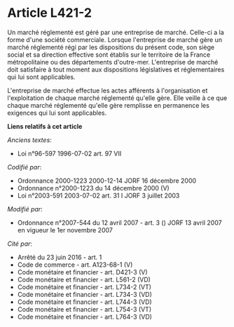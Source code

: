 # Article L421-2

Un marché réglementé est géré par une entreprise de marché. Celle-ci a la forme d'une société commerciale. Lorsque
l'entreprise de marché gère un marché réglementé régi par les dispositions du présent code, son siège social et sa direction
effective sont établis sur le territoire de la France métropolitaine ou des départements d'outre-mer. L'entreprise de marché
doit satisfaire à tout moment aux dispositions législatives et réglementaires qui lui sont applicables.

L'entreprise de marché effectue les actes afférents à l'organisation et l'exploitation de chaque marché réglementé qu'elle
gère. Elle veille à ce que chaque marché réglementé qu'elle gère remplisse en permanence les exigences qui lui sont
applicables.

**Liens relatifs à cet article**

_Anciens textes_:

  - Loi n°96-597 1996-07-02 art. 97 VII

_Codifié par_:

  - Ordonnance 2000-1223 2000-12-14 JORF 16 décembre 2000
  - Ordonnance n°2000-1223 du 14 décembre 2000 (V)
  - Loi n°2003-591 2003-07-02 art. 31 I JORF 3 juillet 2003

_Modifié par_:

  - Ordonnance n°2007-544 du 12 avril 2007 - art. 3 () JORF 13 avril 2007 en vigueur le 1er novembre 2007

_Cité par_:

  - Arrêté du 23 juin 2016 - art. 1
  - Code de commerce - art. A123-68-1 (V)
  - Code monétaire et financier - art. D421-3 (V)
  - Code monétaire et financier - art. L561-2 (VD)
  - Code monétaire et financier - art. L734-2 (VT)
  - Code monétaire et financier - art. L734-3 (VD)
  - Code monétaire et financier - art. L744-3 (VD)
  - Code monétaire et financier - art. L754-3 (VT)
  - Code monétaire et financier - art. L764-3 (VD)
